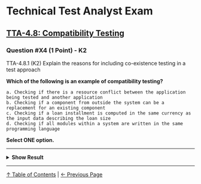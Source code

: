 # Technical Test Analyst Exam

## [TTA-4.8: Compatibility Testing](../4-quality-characteristics-for-technical-testing/4.8-compatibility-testing.md)

### Question #X4 (1 Point) - K2

TTA-4.8.1 (K2) Explain the reasons for including co-existence testing in a test approach

**Which of the following is an example of compatibility testing?**

    a. Checking if there is a resource conflict between the application being tested and another application
    b. Checking if a component from outside the system can be a replacement for an existing component
    c. Checking if a loan installment is computed in the same currency as the input data describing the loan size
    d. Checking if all modules within a system are written in the same programming language

**Select ONE option.**

---

<details>
<summary><strong>Show Result</strong></summary>

#### Correct Answers: a

    a. Is correct. This is an example of co-existence testing, and co-existence is a sub-characteristic of compatibility
    b. Is not correct. This is an example of replaceability testing, and replaceability is a sub-characteristic of portability, not compatibility
    c. Is not correct. This is an example of functional testing. Compatibility testing is testing of a non-functional characteristic
    d. Is not correct. This may be relevant to maintainability testing but has nothing to do with compatibility testing

</details>

---

[↑ Table of Contents](../../README.md#table-of-contents) | [← Previous Page](question-3.md)
